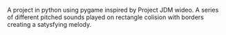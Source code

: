 A project in python using pygame inspired by Project JDM wideo.
A series of different pitched sounds played on rectangle colision with borders creating a satysfying melody.